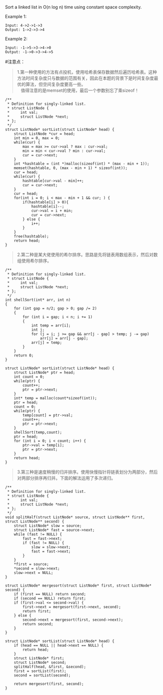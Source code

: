 Sort a linked list in O(n log n) time using constant space complexity.

Example 1:
	
	Input: 4->2->1->3
	Output: 1->2->3->4

Example 2:
	 
	Input: -1->5->3->4->0
	Output: -1->0->3->4->5

#注意点：
>1.第一种使用的方法有点投机，使用哈希表保存数据然后遍历哈希表。这种方法时间复杂度只与数据的范围有关，因此在本题的背景下是时间复杂度最优的算法，但空间复杂度要高一些。  
&nbsp;&nbsp;&nbsp;值得注意的是memset的使用，最后一个参数别忘了乘sizeof！
>
	/**
	 * Definition for singly-linked list.
	 * struct ListNode {
	 *     int val;
	 *     struct ListNode *next;
	 * };
	 */
	struct ListNode* sortList(struct ListNode* head) {
	    struct ListNode *cur = head;
	    int min = 0, max = 0;
	    while(cur) {
	        max = max >= cur->val ? max : cur->val;
	        min = min < cur->val ? min : cur->val;
	        cur = cur->next;
	    }
	    int *hashtable = (int *)malloc(sizeof(int) * (max - min + 1));
	    memset(hashtable, 0, (max - min + 1) * sizeof(int));
	    cur = head;
	    while(cur) {
	        hashtable[cur->val - min]++;
	        cur = cur->next;
	    }
	    cur = head;
	    for(int i = 0; i < max - min + 1 && cur; ) {
	        if(hashtable[i] > 0){
	            hashtable[i]--;
	            cur->val = i + min;
	            cur = cur->next;
	        } else {
	            i++;
	        }
	    }
	    free(hashtable);
	    return head;
	}


>2.第二种是某大佬使用的希尔排序。思路是先将链表用数组表示，然后对数组使用希尔排序。


	/**
	 * Definition for singly-linked list.
	 * struct ListNode {
	 *     int val;
	 *     struct ListNode *next;
	 * };
	 */
	int shellSort(int* arr, int n)
	{
	    for (int gap = n/2; gap > 0; gap /= 2)
	    {
	        for (int i = gap; i < n; i += 1)
	        {
	            int temp = arr[i];
	            int j;
	            for (j = i; j >= gap && arr[j - gap] > temp; j -= gap)
	                arr[j] = arr[j - gap];
	            arr[j] = temp;
	        }
	    }
	    return 0;
	}
	
	struct ListNode* sortList(struct ListNode* head) {
	    struct ListNode* ptr = head;
	    int count = 0;
	    while(ptr) {
	        count++;
	        ptr = ptr->next;
	    }
	    int* temp = malloc(count*sizeof(int));
	    ptr = head;
	    count = 0;
	    while(ptr) {
	        temp[count] = ptr->val;
	        count++;
	        ptr = ptr->next;
	    }
	    shellSort(temp,count);
	    ptr = head;
	    for (int i = 0; i < count; i++) {
	        ptr->val = temp[i];
	        ptr = ptr->next;
	    }
	    return head;
	}

>3.第三种是速度稍慢的归并排序。使用快慢指针将链表划分为两部分，然后对两部分排序再归并。下面的解法运用了多次递归。
>
	/**
	 * Definition for singly-linked list.
	 * struct ListNode {
	 *     int val;
	 *     struct ListNode *next;
	 * };
	 */
	void splitHalf(struct ListNode* source, struct ListNode** first, struct ListNode** second) {
	    struct ListNode* slow = source;
	    struct ListNode* fast = source->next;
	    while (fast != NULL) {
	        fast = fast->next;
	        if (fast != NULL) {
	            slow = slow->next;
	            fast = fast->next;
	        }
	    }
	    *first = source;
	    *second = slow->next;
	    slow->next = NULL;
	}
	
	struct ListNode* mergesort(struct ListNode* first, struct ListNode* second) {
	    if (first == NULL) return second;
	    if (second == NULL) return first;
	    if (first->val <= second->val) {
	        first->next = mergesort(first->next, second);
	        return first;
	    } else {
	        second->next = mergesort(first, second->next);
	        return second;
	    }
	}
	
	struct ListNode* sortList(struct ListNode* head) {
	    if (head == NULL || head->next == NULL) {
	        return head;
	    }
	    struct ListNode* first;
	    struct ListNode* second;
	    splitHalf(head, &first, &second);
	    first = sortList(first);
	    second = sortList(second);
	    
	    return mergesort(first, second);
	}


